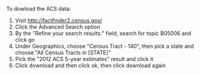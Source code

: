 To dowload the ACS data:
1) Visit http://factfinder2.census.gov/
2) Click the Advanced Search option
3) By the "Refine your search results:" field, search for topic B05006 and click go
4) Under Geographics, choose "Census Tract - 140", then pick a state and choose "All Census Tracts in [STATE]"
5) Pick the "2012 ACS 5-year estimates" result and click it
6) Click download and then click ok, then click download again